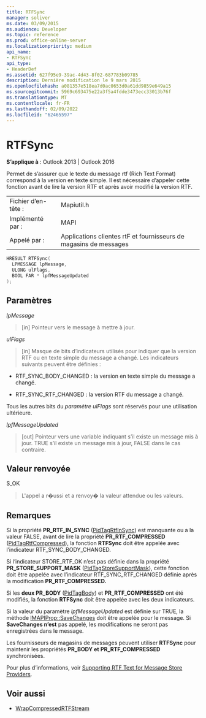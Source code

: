 ```yaml
---
title: RTFSync
manager: soliver
ms.date: 03/09/2015
ms.audience: Developer
ms.topic: reference
ms.prod: office-online-server
ms.localizationpriority: medium
api_name:
- RTFSync
api_type:
- HeaderDef
ms.assetid: 627f95e9-39ac-4d43-8f02-687783b09785
description: Dernière modification le 9 mars 2015
ms.openlocfilehash: a081357e518ea7d0ac0653d0a61dd9859e649a15
ms.sourcegitcommit: 5969c693475e22a3f5a4fdde3473ecc33013b76f
ms.translationtype: MT
ms.contentlocale: fr-FR
ms.lasthandoff: 02/09/2022
ms.locfileid: "62465597"
---
```

# <a name="rtfsync"></a>RTFSync

**S’applique à** : Outlook 2013 | Outlook 2016 
  
Permet de s’assurer que le texte du message rtf (Rich Text Format) correspond à la version en texte simple. Il est nécessaire d’appeler cette fonction avant de lire la version RTF et après avoir modifié la version RTF. 
  
|||
|:-----|:-----|
|Fichier d’en-tête :  <br/> |Mapiutil.h  <br/> |
|Implémenté par :  <br/> |MAPI  <br/> |
|Appelé par :  <br/> |Applications clientes rtF et fournisseurs de magasins de messages  <br/> |
   
```cpp
HRESULT RTFSync(
  LPMESSAGE lpMessage,
  ULONG ulFlags,
  BOOL FAR * lpfMessageUpdated
);
```

## <a name="parameters"></a>Paramètres

_lpMessage_
  
> [in] Pointeur vers le message à mettre à jour.
    
_ulFlags_
  
> [in] Masque de bits d’indicateurs utilisés pour indiquer que la version RTF ou en texte simple du message a changé. Les indicateurs suivants peuvent être définies :
    
  - RTF_SYNC_BODY_CHANGED : la version en texte simple du message a changé.
      
  - RTF_SYNC_RTF_CHANGED : la version RTF du message a changé.
    
  Tous les autres bits du _paramètre ulFlags_ sont réservés pour une utilisation ultérieure. 
    
_lpfMessageUpdated_
  
> [out] Pointeur vers une variable indiquant s’il existe un message mis à jour. TRUE s’il existe un message mis à jour, FALSE dans le cas contraire.
    
## <a name="return-value"></a>Valeur renvoyée

S_OK 
  
> L'appel a r�ussi et a renvoy� la valeur attendue ou les valeurs.
    
## <a name="remarks"></a>Remarques

Si la propriété **PR_RTF_IN_SYNC** ([PidTagRtfInSync](pidtagrtfinsync-canonical-property.md)) est manquante ou a la valeur FALSE, avant de lire la propriété **PR_RTF_COMPRESSED** ([PidTagRtfCompressed](pidtagrtfcompressed-canonical-property.md)), la fonction **RTFSync** doit être appelée avec l’indicateur RTF_SYNC_BODY_CHANGED. 
  
Si l’indicateur STORE_RTF_OK n’est pas définie dans la propriété **PR_STORE_SUPPORT_MASK** ([PidTagStoreSupportMask](pidtagstoresupportmask-canonical-property.md)), cette fonction doit être appelée avec l’indicateur RTF_SYNC_RTF_CHANGED définie après la modification **PR_RTF_COMPRESSED.** 
  
Si les **deux PR_BODY** ([PidTagBody](pidtagbody-canonical-property.md)) et **PR_RTF_COMPRESSED** ont été modifiés, la fonction **RTFSync** doit être appelée avec les deux indicateurs. 
  
Si la valeur du paramètre  _lpfMessageUpdated_ est définie sur TRUE, la méthode [IMAPIProp::SaveChanges](imapiprop-savechanges.md) doit être appelée pour le message. Si **SaveChanges n’est** pas appelé, les modifications ne seront pas enregistrées dans le message. 
  
Les fournisseurs de magasins de messages peuvent utiliser **RTFSync** pour maintenir les propriétés **PR_BODY et** **PR_RTF_COMPRESSED** synchronisées. 
  
Pour plus d’informations, voir [Supporting RTF Text for Message Store Providers](supporting-rtf-text-for-message-store-providers.md). 
  
## <a name="see-also"></a>Voir aussi

- [WrapCompressedRTFStream](wrapcompressedrtfstream.md)

